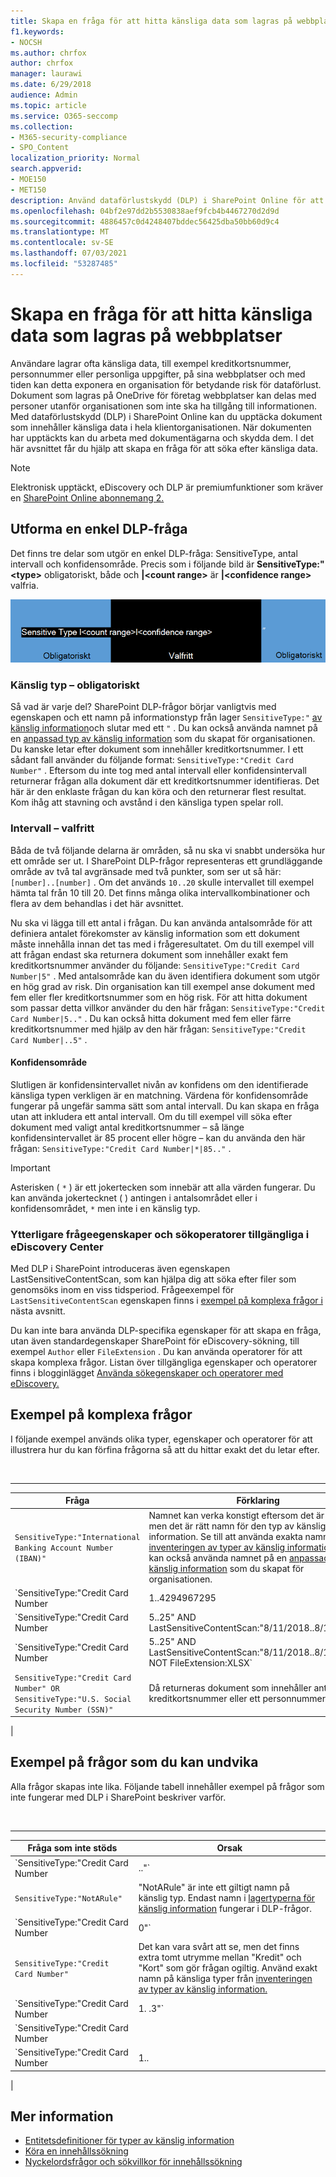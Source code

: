 ```yaml
---
title: Skapa en fråga för att hitta känsliga data som lagras på webbplatser
f1.keywords:
- NOCSH
ms.author: chrfox
author: chrfox
manager: laurawi
ms.date: 6/29/2018
audience: Admin
ms.topic: article
ms.service: O365-seccomp
ms.collection:
- M365-security-compliance
- SPO_Content
localization_priority: Normal
search.appverid:
- MOE150
- MET150
description: Använd dataförlustskydd (DLP) i SharePoint Online för att upptäcka dokument som innehåller känsliga data i hela klientorganisationen.
ms.openlocfilehash: 04bf2e97dd2b5530838aef9fcb4b4467270d2d9d
ms.sourcegitcommit: 4886457c0d4248407bddec56425dba50bb60d9c4
ms.translationtype: MT
ms.contentlocale: sv-SE
ms.lasthandoff: 07/03/2021
ms.locfileid: "53287485"
---
```

# <a name="form-a-query-to-find-sensitive-data-stored-on-sites"></a>Skapa en fråga för att hitta känsliga data som lagras på webbplatser

Användare lagrar ofta känsliga data, till exempel kreditkortsnummer, personnummer eller personliga uppgifter, på sina webbplatser och med tiden kan detta exponera en organisation för betydande risk för dataförlust. Dokument som lagras på OneDrive för företag webbplatser kan delas med personer utanför organisationen som inte ska ha tillgång till informationen. Med dataförlustskydd (DLP) i SharePoint Online kan du upptäcka dokument som innehåller känsliga data i hela klientorganisationen. När dokumenten har upptäckts kan du arbeta med dokumentägarna och skydda dem. I det här avsnittet får du hjälp att skapa en fråga för att söka efter känsliga data.

> [!NOTE]
> Elektronisk upptäckt, eDiscovery och DLP är premiumfunktioner som kräver en [SharePoint Online abonnemang 2.](https://go.microsoft.com/fwlink/?LinkId=510080)

## <a name="forming-a-basic-dlp-query"></a>Utforma en enkel DLP-fråga

Det finns tre delar som utgör en enkel DLP-fråga: SensitiveType, antal intervall och konfidensområde. Precis som i följande bild är **SensitiveType:" \<type\>** obligatoriskt, både och **|\<count range\>** är **|\<confidence range\>** valfria.

![Exempelfråga indelad i obligatorisk och valfri](../media/DLP-query-example-text.png)

### <a name="sensitive-type---required"></a>Känslig typ – obligatoriskt

Så vad är varje del? SharePoint DLP-frågor börjar vanligtvis med egenskapen och ett namn på informationstyp från lager `SensitiveType:"` [av känslig information](/Exchange/what-the-sensitive-information-types-in-exchange-look-for-exchange-2013-help)och slutar med ett `"` . Du kan också använda namnet på en [anpassad typ av känslig information](create-a-custom-sensitive-information-type.md) som du skapat för organisationen. Du kanske letar efter dokument som innehåller kreditkortsnummer. I ett sådant fall använder du följande format:  `SensitiveType:"Credit Card Number"` . Eftersom du inte tog med antal intervall eller konfidensintervall returnerar frågan alla dokument där ett kreditkortsnummer identifieras. Det här är den enklaste frågan du kan köra och den returnerar flest resultat. Kom ihåg att stavning och avstånd i den känsliga typen spelar roll.

### <a name="ranges---optional"></a>Intervall – valfritt

Båda de två följande delarna är områden, så nu ska vi snabbt undersöka hur ett område ser ut. I SharePoint DLP-frågor representeras ett grundläggande område av två tal avgränsade med två punkter, som ser ut så här: `[number]..[number]` . Om det används  `10..20` skulle intervallet till exempel hämta tal från 10 till 20. Det finns många olika intervallkombinationer och flera av dem behandlas i det här avsnittet.

Nu ska vi lägga till ett antal i frågan. Du kan använda antalsområde för att definiera antalet förekomster av känslig information som ett dokument måste innehålla innan det tas med i frågeresultatet. Om du till exempel vill att frågan endast ska returnera dokument som innehåller exakt fem kreditkortsnummer använder du följande:  `SensitiveType:"Credit Card Number|5"` . Med antalsområde kan du även identifiera dokument som utgör en hög grad av risk. Din organisation kan till exempel anse dokument med fem eller fler kreditkortsnummer som en hög risk. För att hitta dokument som passar detta villkor använder du den här frågan:  `SensitiveType:"Credit Card Number|5.."` . Du kan också hitta dokument med fem eller färre kreditkortsnummer med hjälp av den här frågan:  `SensitiveType:"Credit Card Number|..5"` .

#### <a name="confidence-range"></a>Konfidensområde

Slutligen är konfidensintervallet nivån av konfidens om den identifierade känsliga typen verkligen är en matchning. Värdena för konfidensområde fungerar på ungefär samma sätt som antal intervall. Du kan skapa en fråga utan att inkludera ett antal intervall. Om du till exempel vill söka efter dokument med valigt antal kreditkortsnummer – så länge konfidensintervallet är 85 procent eller högre – kan du använda den här frågan:  `SensitiveType:"Credit Card Number|*|85.."` .

> [!IMPORTANT]
> Asterisken ( `*` ) är ett jokertecken som innebär att alla värden fungerar. Du kan använda jokertecknet ( ) antingen i antalsområdet eller i konfidensområdet, `*` men inte i en känslig typ.

### <a name="additional-query-properties-and-search-operators-available-in-the-ediscovery-center"></a>Ytterligare frågeegenskaper och sökoperatorer tillgängliga i eDiscovery Center

Med DLP i SharePoint introduceras även egenskapen LastSensitiveContentScan, som kan hjälpa dig att söka efter filer som genomsöks inom en viss tidsperiod. Frågeexempel för  `LastSensitiveContentScan` egenskapen finns i [exempel på komplexa frågor i](#examples-of-complex-queries) nästa avsnitt.

Du kan inte bara använda DLP-specifika egenskaper för att skapa en fråga, utan även standardegenskaper SharePoint för eDiscovery-sökning, till exempel `Author` eller `FileExtension` . Du kan använda operatorer för att skapa komplexa frågor. Listan över tillgängliga egenskaper och operatorer finns i blogginlägget [Använda sökegenskaper och operatorer med eDiscovery.](/archive/blogs/quentin/using-search-properties-and-operators-with-ediscovery)

## <a name="examples-of-complex-queries"></a>Exempel på komplexa frågor

I följande exempel används olika typer, egenskaper och operatorer för att illustrera hur du kan förfina frågorna så att du hittar exakt det du letar efter.

<br>

****

|Fråga|Förklaring|
|---|---|
|`SensitiveType:"International Banking Account Number (IBAN)"`|Namnet kan verka konstigt eftersom det är så långt, men det är rätt namn för den typ av känslig information. Se till att använda exakta namn från [inventeringen av typer av känslig information.](/Exchange/what-the-sensitive-information-types-in-exchange-look-for-exchange-2013-help) Du kan också använda namnet på en [anpassad typ av känslig information](create-a-custom-sensitive-information-type.md) som du skapat för organisationen.|
|`SensitiveType:"Credit Card Number|1..4294967295|1..100"`|Då returneras dokument med minst en matchning av den känsliga typen "Kreditkortsnummer". Värdena för varje intervall är respektive lägsta och högsta värden. Ett enklare sätt att skriva den här  `SensitiveType:"Credit Card Number"` frågan är , men var är det roliga med den?|
|`SensitiveType:"Credit Card Number|5..25" AND LastSensitiveContentScan:"8/11/2018..8/13/2018"`|Då returneras dokument med 5–25 kreditkortsnummer som skannades från den 11 augusti 2018 till den 13 augusti 2018.|
|`SensitiveType:"Credit Card Number|5..25" AND LastSensitiveContentScan:"8/11/2018..8/13/2018" NOT FileExtension:XLSX`|Då returneras dokument med 5–25 kreditkortsnummer som skannades från den 11 augusti 2018 till den 13 augusti 2018. Filer med XLSX-filnamnstillägg tas inte med i frågeresultaten.  `FileExtension` är en av många egenskaper som du kan ta med i en fråga. Mer information finns i Använda [sökegenskaper och operatorer med eDiscovery.](/archive/blogs/quentin/using-search-properties-and-operators-with-ediscovery)|
|`SensitiveType:"Credit Card Number" OR SensitiveType:"U.S. Social Security Number (SSN)"`|Då returneras dokument som innehåller antingen ett kreditkortsnummer eller ett personnummer.|
|

## <a name="examples-of-queries-to-avoid"></a>Exempel på frågor som du kan undvika

Alla frågor skapas inte lika. Följande tabell innehåller exempel på frågor som inte fungerar med DLP i SharePoint beskriver varför.

<br>

****

|Fråga som inte stöds|Orsak|
|---|---|
|`SensitiveType:"Credit Card Number|.."`|Du måste lägga till minst en siffra.|
|`SensitiveType:"NotARule"`|"NotARule" är inte ett giltigt namn på känslig typ. Endast namn i [lagertyperna för känslig information](/Exchange/what-the-sensitive-information-types-in-exchange-look-for-exchange-2013-help) fungerar i DLP-frågor.|
|`SensitiveType:"Credit Card Number|0"`|Noll är inte giltigt som antingen minimivärdet eller maxvärdet i ett område.|
|`SensitiveType:"Credit Card Number"`|Det kan vara svårt att se, men det finns extra tomt utrymme mellan "Kredit" och "Kort" som gör frågan ogiltig. Använd exakt namn på känsliga typer från [inventeringen av typer av känslig information.](/Exchange/what-the-sensitive-information-types-in-exchange-look-for-exchange-2013-help)|
|`SensitiveType:"Credit Card Number|1. .3"`|Tvåperiodsdelen ska inte avgränsas med blanksteg.|
|`SensitiveType:"Credit Card Number| |1..|80.."`|Det finns för många röravgränsare ( \| ). Följ det här formatet i stället: `SensitiveType: "Credit Card Number|1..|80.."`|
|`SensitiveType:"Credit Card Number|1..|80..101"`|Konfidensvärden representerar en procentsats, men får inte överstiga 100. Välj ett tal mellan 1 och 100 i stället.|
|

## <a name="for-more-information"></a>Mer information

- [Entitetsdefinitioner för typer av känslig information](sensitive-information-type-entity-definitions.md)
- [Köra en innehållssökning](content-search.md)
- [Nyckelordsfrågor och sökvillkor för innehållssökning](keyword-queries-and-search-conditions.md)
